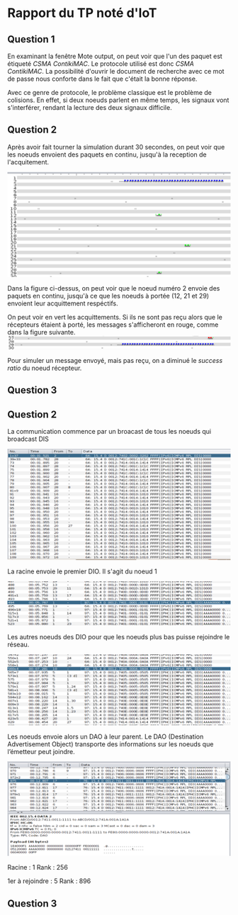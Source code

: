 # Rapport du TP noté d'IoT

## Question 1

En examinant la fenêtre Mote output, on peut voir que l'un des paquet est étiqueté *CSMA ContikiMAC*. Le protocole utilisé est donc *CSMA ContikiMAC*. La possibilité d'ouvrir le document de recherche avec ce mot de passe nous conforte dans le fait que c'était la bonne réponse.

Avec ce genre de protocole, le problème classique est le problème de colisions. En effet, si deux noeuds parlent en même temps, les signaux vont s'interférer, rendant la lecture des deux signaux difficile.

## Question 2

Après avoir fait tourner la simulation durant 30 secondes, on peut voir que les noeuds envoient des paquets en continu, jusqu'à la reception de l'acquitement. 

<img src="img/timeline.png" alt="Envoie de paquet depuis 2" style="zoom:50%;" />

Dans la figure ci-dessus, on peut voir que le noeud numéro 2 envoie des paquets en continu, jusqu'à ce que les noeuds à portée (12, 21 et 29) envoient leur acquittement respéctifs.

On peut voir en vert les acquittements. Si ils ne sont pas reçu alors que le récepteurs étaient à porté, les messages s'afficheront en rouge, comme dans la figure suivante.
<img src="img/timeline-pas-recu.png" alt="pas reçu" style="zoom:50%;" />

Pour simuler un message envoyé, mais pas reçu, on a diminué le *success ratio* du noeud récepteur.

## Question 3

## Question 2 

La communication commence par un broacast de tous les noeuds qui broadcast DIS

![DIS](Capture/DIS.png)

La racine envoie le premier DIO. Il s'agit du noeud 1

![1erDIO](Capture/1erDIO.png)

Les autres noeuds des DIO pour que les noeuds plus bas puisse rejoindre le réseau. 

![AutreDIO](Capture/AutreDIO.png)

Les noeuds envoie alors un DAO à leur parent. 
Le DAO (Destination Advertisement Object) transporte des informations sur les noeuds que l’émetteur peut joindre.

![DAO](Capture/DAO.png)

Racine : 1
Rank : 256

1er à rejoindre : 5
Rank : 896

## Question 3


